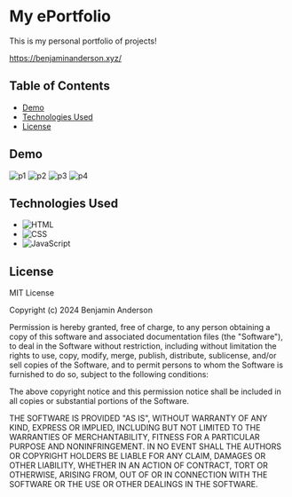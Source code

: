 # My ePortfolio

This is my personal portfolio of projects!

https://benjaminanderson.xyz/
## Table of Contents

- [Demo](#demo)
- [Technologies Used](#technologies-used)
- [License](#license)

## Demo
![p1](https://github.com/user-attachments/assets/b8a02bca-d971-449c-a083-71834cf527bc)
![p2](https://github.com/user-attachments/assets/66f93cf2-b133-4c12-8c9f-7e83caab9985)
![p3](https://github.com/user-attachments/assets/57d00421-2469-4027-9495-fcbc91125c98)
![p4](https://github.com/user-attachments/assets/40df6309-7153-426f-bb7f-c20c2f7de245)

## Technologies Used

- ![HTML](https://img.shields.io/badge/HTML-E34F26?logo=html5&logoColor=white&color=E34F26)
- ![CSS](https://img.shields.io/badge/CSS-1572B6?logo=css3&logoColor=white&color=1572B6)
- ![JavaScript](https://img.shields.io/badge/JavaScript-F7DF1E?logo=javascript&logoColor=white&color=F7DF1E)

## License

MIT License

Copyright (c) 2024 Benjamin Anderson

Permission is hereby granted, free of charge, to any person obtaining a copy
of this software and associated documentation files (the "Software"), to deal
in the Software without restriction, including without limitation the rights
to use, copy, modify, merge, publish, distribute, sublicense, and/or sell
copies of the Software, and to permit persons to whom the Software is
furnished to do so, subject to the following conditions:

The above copyright notice and this permission notice shall be included in all
copies or substantial portions of the Software.

THE SOFTWARE IS PROVIDED "AS IS", WITHOUT WARRANTY OF ANY KIND, EXPRESS OR
IMPLIED, INCLUDING BUT NOT LIMITED TO THE WARRANTIES OF MERCHANTABILITY,
FITNESS FOR A PARTICULAR PURPOSE AND NONINFRINGEMENT. IN NO EVENT SHALL THE
AUTHORS OR COPYRIGHT HOLDERS BE LIABLE FOR ANY CLAIM, DAMAGES OR OTHER
LIABILITY, WHETHER IN AN ACTION OF CONTRACT, TORT OR OTHERWISE, ARISING FROM,
OUT OF OR IN CONNECTION WITH THE SOFTWARE OR THE USE OR OTHER DEALINGS IN THE
SOFTWARE.

